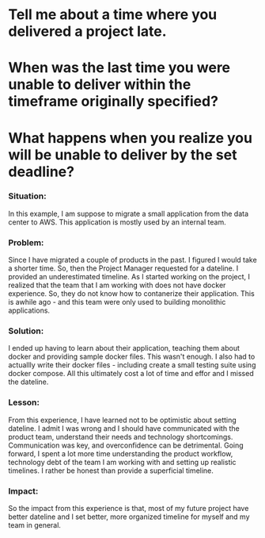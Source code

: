 # Tell me about a time where you delivered a project late.
# When was the last time you were unable to deliver within the timeframe originally specified?
# What happens when you realize you will be unable to deliver by the set deadline?

### Situation:
In this example, I am suppose to migrate a small application from the data center to AWS. This application is mostly used by an internal team. 

### Problem:
Since I have migrated a couple of products in the past. I figured I would take a shorter time. So, then the Project Manager requested for a dateline. I provided an underestimated timeline. As I started working on the project, I realized that the team that I am working with does not have docker experience. So, they do not know how to contanerize their application. This is awhile ago - and this team were only used to building monolithic applications.

### Solution: 
I ended up having to learn about their application, teaching them about docker and providing sample docker files. This wasn't enough. I also had to actuallly write their docker files - including create a small testing suite using docker compose. All this ultimately cost a lot of time and effor and I missed the dateline.

### Lesson:
From this experience, I have learned not to be optimistic about setting dateline. I admit I was wrong and I should have communicated with the product team, understand their needs and technology shortcomings. Communication was key, and overconfidence can be detrimental. Going forward, I spent a lot more time understanding the product workflow, technology debt of the team I am working with and setting up realistic timelines. I rather be honest than provide a superficial timeline. 

### Impact: 
So the impact from this experience is that, most of my future project have better dateline and I set better, more organized timeline for myself and my team in general.



